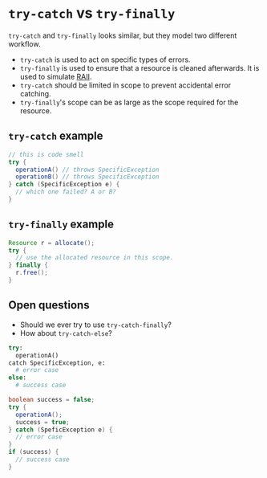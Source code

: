 # `try-catch` vs `try-finally`

`try-catch` and `try-finally` looks similar, but they model two different workflow.

* `try-catch` is used to act on specific types of errors.
* `try-finally` is used to ensure that a resource is cleaned afterwards. It is used to simulate [RAII](https://en.wikipedia.org/wiki/Resource_Acquisition_Is_Initialization).
* `try-catch` should be limited in scope to prevent accidental error catching.
* `try-finally`'s scope can be as large as the scope required for the resource.

## `try-catch` example
```java
// this is code smell
try {
  operationA() // throws SpecificException
  operationB() // throws SpecificException
} catch (SpecificException e) {
  // which one failed? A or B?
}
```


## `try-finally` example
```java
Resource r = allocate();
try {
  // use the allocated resource in this scope.
} finally {
  r.free();
}
```

## Open questions

* Should we ever try to use `try-catch-finally`?
* How about `try-catch-else`?

```python
try:
  operationA()
catch SpecificException, e:
  # error case
else:
  # success case
```

```java
boolean success = false;
try {
  operationA();
  success = true;
} catch (SpeficException e) {
  // error case
}
if (success) {
  // success case
}
```
